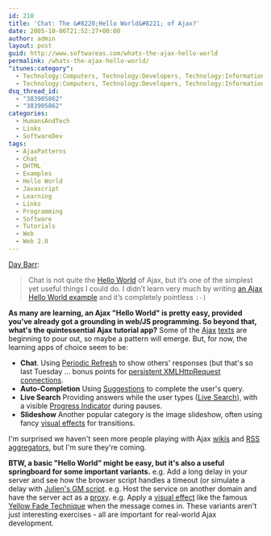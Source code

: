 ```yaml
---
id: 210
title: 'Chat: The &#8220;Hello World&#8221; of Ajax?'
date: 2005-10-06T21:52:27+00:00
author: admin
layout: post
guid: http://www.softwareas.com/whats-the-ajax-hello-world
permalink: /whats-the-ajax-hello-world/
"itunes:category":
  - Technology:Computers, Technology:Developers, Technology:Information
  - Technology:Computers, Technology:Developers, Technology:Information
dsq_thread_id:
  - "383905862"
  - "383905862"
categories:
  - HumansAndTech
  - Links
  - SoftwareDev
tags:
  - AjaxPatterns
  - Chat
  - DHTML
  - Examples
  - Hello World
  - Javascript
  - Learning
  - Links
  - Programming
  - Software
  - Tutorials
  - Web
  - Web 2.0
---
```

[Day Barr](http://daybarr.com/blog/2005/10/06/ajax-chat/):

> Chat is not quite the <a href="http://www2.latech.edu/~acm/HelloWorld.shtml">Hello World</a> of Ajax, but it&#8217;s one of the simplest yet useful things I could do.  I didn&#8217;t learn very much by writing <a href="http://www.daybarr.com/playpen/helloworld/">an Ajax Hello World example</a> and it&#8217;s completely pointless <code>:-)</code>

**As many are learning, an Ajax "Hello World" is pretty easy, provided you've already got a grounding in web/JS programming. So beyond that, what's the quintessential Ajax tutorial app?** Some of the [Ajax](http://www.apress.com/book/bookDisplay.html?bID=10042) [texts](http://manning.com/books/crane) are beginning to pour out, so maybe a pattern will emerge. But, for now, the learning apps of choice seem to be:

* **Chat**. Using [Periodic Refresh](http://ajaxpatterns.org/Periodic_Refresh) to show others' responses (but that's so last Tuesday ... bonus points for [persistent XMLHttpRequest connections](http://www.ajaxian.com/archives/2005/10/synchroedit_yaw.html).
* **Auto-Completion** Using [Suggestions](http://ajaxpatterns.org/Suggestion) to complete the user's query.
* **Live Search** Providing answers while the user types ([Live Search](http://ajaxpatterns.org/Live_Search)), with a visible [Progress Indicator](http://ajaxpatterns.org/Progress_Indicator) during pauses.
* **Slideshow** Another popular category is the image slideshow, often using fancy [visual effects](http://ajaxpatterns.org/One-Second_Spotlight) for transitions.

I'm surprised we haven't seen more people playing with Ajax [wikis](http://jotlive.com) and [RSS aggregators](http://www.backbase.com/demos/RSS/), but I'm sure they're coming.

**BTW, a basic "Hello World" might be easy, but it's also a useful springboard for some important variants.** e.g. Add a long delay in your server and see how the browser script handles a timeout (or simulate a delay with [Julien's GM script](http://blog.monstuff.com/archives/000264.html). e.g. Host the service on another domain and have the server act as a [proxy](http://ajaxpatterns.org/Cross-Domain_Mediator). e.g. Apply a [visual effect](http://ajaxpatterns.org/One-Second_Spotlight) like the famous [Yellow Fade Technique](http://www.37signals.com/svn/archives/000558.php) when the message comes in. These variants aren't just interesting exercises - all are important for real-world Ajax development.
